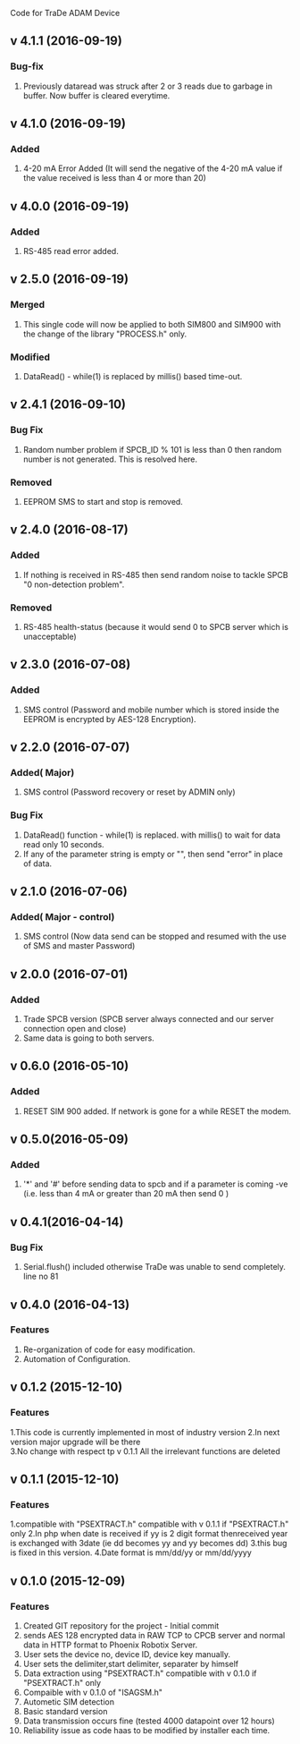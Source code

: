 Code for TraDe ADAM Device

## v 4.1.1 (2016-09-19)
### Bug-fix
1. Previously dataread was struck after 2 or 3 reads due to garbage in buffer. Now buffer is cleared everytime.

## v 4.1.0 (2016-09-19)
### Added
1. 4-20 mA Error Added (It will send the negative of the 4-20 mA value if the value received is less than 4 or more than 20)

## v 4.0.0 (2016-09-19)
### Added
1. RS-485 read error added.

## v 2.5.0 (2016-09-19)
### Merged
1. This single code will now be applied to both SIM800 and SIM900 with the change of the library "PROCESS.h" only.
### Modified 
1. DataRead() - while(1) is replaced by millis() based time-out.

## v 2.4.1 (2016-09-10)
### Bug Fix
1. Random number problem if SPCB_ID % 101 is less than 0 then random number is not generated. This is resolved here.
### Removed
1. EEPROM SMS to start and stop is removed.

## v 2.4.0 (2016-08-17)
### Added
1. If nothing is received in RS-485 then send random noise to tackle SPCB "0 non-detection problem".
### Removed
1. RS-485 health-status (because it would send 0 to SPCB server which is unacceptable)

## v 2.3.0 (2016-07-08)
### Added
1. SMS control (Password and mobile number which is stored inside the EEPROM is encrypted by AES-128 Encryption).

## v 2.2.0 (2016-07-07)
### Added( Major)
1. SMS control (Password recovery or reset by ADMIN only)
### Bug Fix
1. DataRead() function - while(1) is replaced. with millis() to wait for data read only 10 seconds.
2. If any of the parameter string is empty or "", then send "error" in place of data.

## v 2.1.0 (2016-07-06)
### Added( Major - control)
1. SMS control (Now data send can be stopped and resumed with the use of SMS and master Password)

## v 2.0.0 (2016-07-01)
### Added
1. Trade SPCB version (SPCB server always connected and our server connection open and close)
2. Same data is going to both servers.

## v 0.6.0 (2016-05-10)
### Added
1. RESET SIM 900 added. If network is gone for a while RESET the modem.

## v 0.5.0(2016-05-09)
### Added
1. '*' and '#' before sending data to spcb and if a parameter is coming -ve (i.e. less than 4 mA or greater than 20 mA then send 0 )

## v 0.4.1(2016-04-14)
### Bug Fix
1. Serial.flush() included otherwise TraDe was unable to send completely. line no 81

## v 0.4.0 (2016-04-13)
### Features
1. Re-organization of code for easy modification.
2. Automation of Configuration.


## v 0.1.2 (2015-12-10)
### Features

 1.This code is currently implemented in most of industry version
 2.In next version major upgrade will be there   
 3.No change with respect tp  v 0.1.1  All the irrelevant functions are deleted

## v 0.1.1 (2015-12-10)
### Features
1.compatible with "PSEXTRACT.h" compatible with v 0.1.1 if "PSEXTRACT.h" only
2.In  php when date is received if yy is 2 digit format thenreceived year is exchanged with 3date (ie dd becomes yy and yy becomes dd)
3.this bug is fixed in this version.
4.Date format is mm/dd/yy or mm/dd/yyyy

## v 0.1.0 (2015-12-09)
### Features
1. Created GIT repository for the project - Initial commit
2. sends AES 128 encrypted data in RAW TCP to CPCB server and normal data in HTTP format to Phoenix Robotix Server.
3. User sets the device no, device ID, device key manually.
4. User sets the delimiter,start delimiter, separater by himself
5. Data extraction using "PSEXTRACT.h" compatible with v 0.1.0 if "PSEXTRACT.h" only
6. Compaible with v 0.1.0 of "ISAGSM.h"
6. Autometic SIM detection
7. Basic standard version
8. Data transmission occurs fine (tested 4000 datapoint over 12 hours)
9. Reliability issue as code haas to be modified by installer each time.